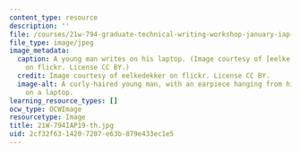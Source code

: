 ```yaml
---
content_type: resource
description: ''
file: /courses/21w-794-graduate-technical-writing-workshop-january-iap-2019/2cf32f6314207207e63b879e433ec1e5_21W-794IAP19-th.jpg
file_type: image/jpeg
image_metadata:
  caption: A young man writes on his laptop. (Image courtesy of [eelke dekker](https://www.flickr.com/photos/eelkedekker/12327844375/in/photolist-jMnqCX-68bVaj-ffweA6-btERMx-e1Jkvp-5QZfZZ-fpveTQ-2aXty53-a3FKwq-83kTnz-5QZgiZ-8Vr35R-btFnTR-btFnB8-btFoEZ-btFyca-btF7sx-btF3LB-6pHv1v-btEQX2-7c3uUc-dyJTAj-6UbMfU-btFumg-btF8GH-btFamv-btF5fn-btF4wX-e6VaNf-btFbFP-5fwazR-btFf3B-btEVer-btEUmX-btF9d4-btFp3v-btFh96-btFqBn-5fAtkS-5fAvB7-jJ74ss-5fw97z-9tNfHy-GawBw-aqnwVM-7Jv4q9-62SQzY-brZfJ8-4vUPXq-Yc1bwk)
    on flickr. License CC BY.)
  credit: Image courtesy of eelkedekker on flickr. License CC BY.
  image-alt: A curly-haired young man, with an earpiece hanging from his ear, types
    on a laptop.
learning_resource_types: []
ocw_type: OCWImage
resourcetype: Image
title: 21W-794IAP19-th.jpg
uid: 2cf32f63-1420-7207-e63b-879e433ec1e5
---
```

